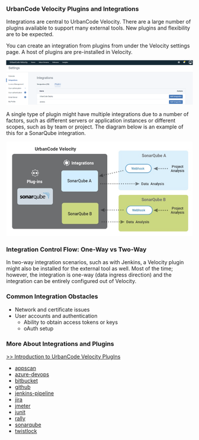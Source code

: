 
### UrbanCode Velocity Plugins and Integrations

Integrations are central to UrbanCode Velocity. There are a large number of plugins available to support many external tools. New plugins and flexibility are to be expected.

You can create an integration from plugins from under the Velocity settings page. A host of plugins are pre-installed in Velocity.

![pluginsPage](pluginsPage.png)

A single type of plugin might have multiple integrations due to a number of factors, such as different servers or application instances or different scopes, such as by team or project. The diagram below is an example of this for a SonarQube integration.

![SonarQube](sonarqube_ucv_flow.jpg)


### Integration Control Flow: One-Way vs Two-Way
In two-way integration scenarios, such as with Jenkins, a Velocity plugin might also be installed for the external tool as well. Most of the time; however, the integration is one-way (data ingress direction) and the integration can be entirely configured out of Velocity.

### Common Integration Obstacles
- Network and certificate issues
- User accounts and authentication
  - Ability to obtain access tokens or keys
  - oAuth setup

### More About Integrations and Plugins

[\>> Introduction to UrbanCode Velocity PlugIns](https://www.urbancode.com/2019/09/30/introducing-urbancode-velocity-plug-ins/)

- [appscan](https://www.urbancode.com/plugin/appscan/)
- [azure-devops](https://www.urbancode.com/plugin/azure-devops/)
- [bitbucket](https://www.urbancode.com/plugin/bitbucket/)
- [github](https://www.urbancode.com/plugindoc/github/)
- [jenkins-pipeline](https://www.urbancode.com/plugindoc/jenkins-pipeline/)
- [jira](https://www.urbancode.com/plugindoc/jira-4/)
- [jmeter](https://www.urbancode.com/plugin/jmeter/)
- [junit](https://www.urbancode.com/plugin/junit-3/)
- [rally](https://www.urbancode.com/plugin/rally-4/)
- [sonarqube](https://www.urbancode.com/plugin/sonarqube-2/)
- [twistlock](https://www.urbancode.com/plugin/twistlock/)


